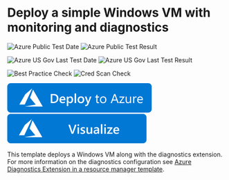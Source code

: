 # Deploy a simple Windows VM with monitoring and diagnostics

![Azure Public Test Date](https://azurequickstartsservice.blob.core.windows.net/badges/201-vm-monitoring-diagnostics-extension/PublicLastTestDate.svg)
![Azure Public Test Result](https://azurequickstartsservice.blob.core.windows.net/badges/201-vm-monitoring-diagnostics-extension/PublicDeployment.svg)

![Azure US Gov Last Test Date](https://azurequickstartsservice.blob.core.windows.net/badges/201-vm-monitoring-diagnostics-extension/FairfaxLastTestDate.svg)
![Azure US Gov Last Test Result](https://azurequickstartsservice.blob.core.windows.net/badges/201-vm-monitoring-diagnostics-extension/FairfaxDeployment.svg)

![Best Practice Check](https://azurequickstartsservice.blob.core.windows.net/badges/201-vm-monitoring-diagnostics-extension/BestPracticeResult.svg)
![Cred Scan Check](https://azurequickstartsservice.blob.core.windows.net/badges/201-vm-monitoring-diagnostics-extension/CredScanResult.svg)

[![Deploy To Azure](https://raw.githubusercontent.com/Azure/azure-quickstart-templates/master/1-CONTRIBUTION-GUIDE/images/deploytoazure.svg?sanitize=true)](https://portal.azure.com/#create/Microsoft.Template/uri/https%3A%2F%2Fraw.githubusercontent.com%2FAzure%2Fazure-quickstart-templates%2Fmaster%2F201-vm-monitoring-diagnostics-extension%2Fazuredeploy.json)
[![Visualize](https://raw.githubusercontent.com/Azure/azure-quickstart-templates/master/1-CONTRIBUTION-GUIDE/images/visualizebutton.svg?sanitize=true)](http://armviz.io/#/?load=https%3A%2F%2Fraw.githubusercontent.com%2FAzure%2Fazure-quickstart-templates%2Fmaster%2F201-vm-monitoring-diagnostics-extension%2Fazuredeploy.json)

This template deploys a Windows VM along with the diagnostics extension. For
more information on the diagnostics configuration see
[Azure Diagnostics Extension in a resource manager template](http://azure.microsoft.com/documentation/articles/virtual-machines-extensions-diagnostics-windows-template).
